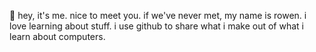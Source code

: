 👋 hey, it's me. nice to meet you.
if we've never met, my name is rowen.
i love learning about stuff.
i use github to share what i make out of what i learn about computers.
